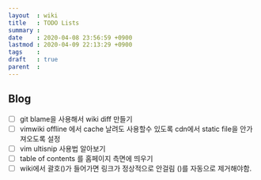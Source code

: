 ```yaml
---
layout  : wiki
title   : TODO Lists
summary : 
date    : 2020-04-08 23:56:59 +0900
lastmod : 2020-04-09 22:13:29 +0900
tags    : 
draft   : true
parent  : 
---
```


## Blog
 * [ ] git blame을 사용해서 wiki diff 만들기
 * [ ] vimwiki offline 에서 cache 날려도 사용할수 있도록 cdn에서 static file을 안가져오도록 설정
 * [ ] vim ultisnip 사용법 알아보기
 * [ ] table of contents 를 홈페이지 측면에 띄우기
 * [ ] wiki에서 괄호()가 들어가면 링크가 정상적으로 안걸림 ()를 자동으로 제거해야함.
